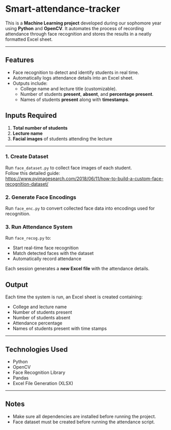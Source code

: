 # Smart-attendance-tracker

This is a **Machine Learning project** developed during our sophomore year using **Python** and **OpenCV**. It automates the process of recording attendance through face recognition and stores the results in a neatly formatted Excel sheet.

---

## Features

- Face recognition to detect and identify students in real time.
- Automatically logs attendance details into an Excel sheet.
- Outputs include:
  - College name and lecture title (customizable).
  - Number of students **present**, **absent**, and **percentage present**.
  - Names of students **present** along with **timestamps**.
## Inputs Required

1. **Total number of students**
2. **Lecture name**
3. **Facial images** of students attending the lecture

---

### 1. Create Dataset

Run `face_dataset.py` to collect face images of each student.  
Follow this detailed guide:  
https://www.pyimagesearch.com/2018/06/11/how-to-build-a-custom-face-recognition-dataset/

### 2. Generate Face Encodings

Run `face_enc.py` to convert collected face data into encodings used for recognition.

### 3. Run Attendance System

Run `face_recog.py` to:
- Start real-time face recognition
- Match detected faces with the dataset
- Automatically record attendance

Each session generates a **new Excel file** with the attendance details.


## Output

Each time the system is run, an Excel sheet is created containing:
- College and lecture name
- Number of students present
- Number of students absent
- Attendance percentage
- Names of students present with time stamps

---

## Technologies Used

- Python 
- OpenCV 
- Face Recognition Library 
- Pandas 
- Excel File Generation (XLSX) 

---

## Notes

- Make sure all dependencies are installed before running the project.
- Face dataset must be created before running the attendance script.
